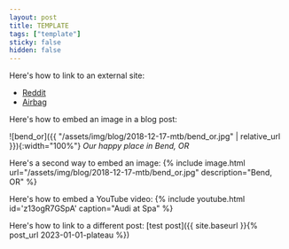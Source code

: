```yaml
---
layout: post
title: TEMPLATE
tags: ["template"]
sticky: false
hidden: false
---
```


Here's how to link to an external site:
- [Reddit](https://reddit.com)
- [Airbag](https://airbagindustries.com)

Here's how to embed an image in a blog post:

![bend_or]({{ "/assets/img/blog/2018-12-17-mtb/bend_or.jpg" | relative_url }}){:width="100%"}
*Our happy place in Bend, OR*


Here's a second way to embed an image:
{% include image.html url="/assets/img/blog/2018-12-17-mtb/bend_or.jpg" description="Bend, OR" %}


Here's how to embed a YouTube video:
{% include youtube.html id='z13ogR7GSpA' caption="Audi at Spa" %}


Here's how to link to a different post:
[test post]({{ site.baseurl }}{% post_url 2023-01-01-plateau %})
